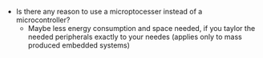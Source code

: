   - Is there any reason to use a microptocesser instead of a microcontroller?
    - Maybe less energy consumption and space needed, if you taylor the needed peripherals exactly to your needes (applies only to mass produced embedded systems)
